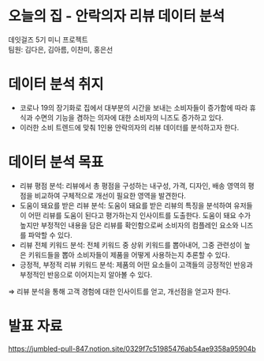 # 오늘의 집 - 안락의자 리뷰 데이터 분석
데잇걸즈 5기 미니 프로젝트 <br>
팀원: 김다은, 김아름, 이찬미, 홍은선 

# 데이터 분석 취지

- 코로나 19의 장기화로 집에서 대부분의 시간을 보내는 소비자들이 증가함에 따라 휴식과 수면의 기능을 겸하는 의자에 대한 소비자의 니즈도 증가하고 있다.
- 이러한 소비 트렌드에 맞춰 1인용 안락의자의 리뷰 데이터를 분석하고자 한다.

# 데이터 분석 목표

- 리뷰 평점 분석: 리뷰에서 총 평점을 구성하는 내구성, 가격, 디자인, 배송 영역의 평점을 비교하여 구체적으로 개선이 필요한 영역을 발견한다.
- 도움이 돼요를 받은 리뷰 분석: 도움이 돼요를 받은 리뷰의 특징을 분석하여 유저들이 어떤 리뷰를 도움이 된다고 평가하는지 인사이트를 도출한다. 도움이 돼요 수가 높지만 부정적인 내용을 담은 리뷰를 확인함으로써 소비자의 컴플레인 요소와 니즈를 파악할 수 있다.
- 리뷰 전체 키워드 분석: 전체 키워드 중 상위 키워드를 뽑아내어, 그중 관련성이 높은 키워드들을 뽑아 소비자들이 제품을 어떻게 사용하는지 추론할 수 있다.
- 긍정적, 부정적 리뷰 키워드 분석: 제품의 어떤 요소들이 고객들의 긍정적인 반응과 부정적인 반응으로 이어지는지 알아볼 수 있다.

⇒ 리뷰 분석을 통해 고객 경험에 대한 인사이트를 얻고, 개선점을 얻고자 한다.

# 발표 자료
https://jumbled-pull-847.notion.site/0329f7c51985476ab54ae9358a95904b


